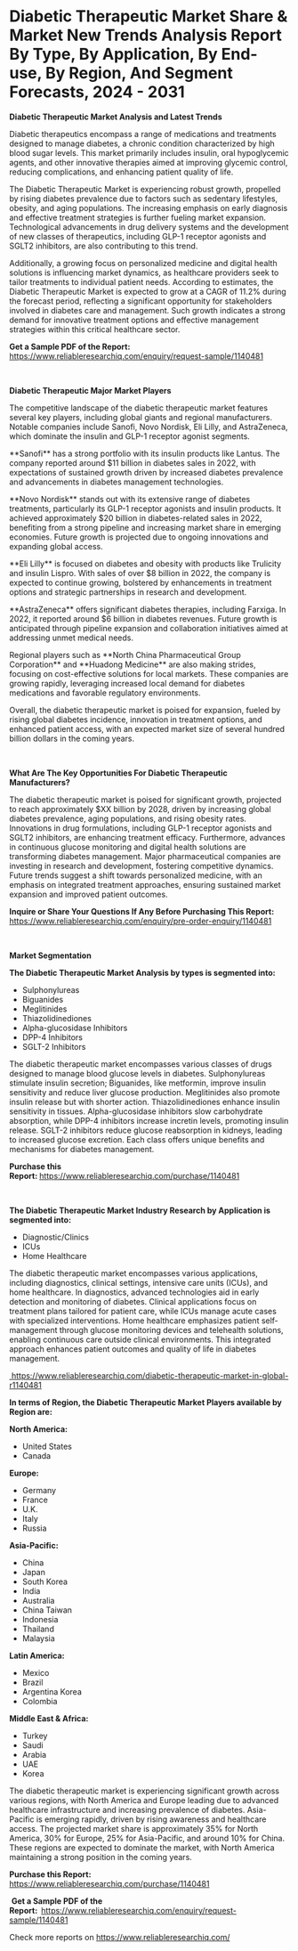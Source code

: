 <p><h1>Diabetic Therapeutic Market Share & Market New Trends Analysis Report By Type, By Application, By End-use, By Region, And Segment Forecasts, 2024 - 2031</h1></p><p><strong>Diabetic Therapeutic Market Analysis and Latest Trends</strong></p>
<p><p>Diabetic therapeutics encompass a range of medications and treatments designed to manage diabetes, a chronic condition characterized by high blood sugar levels. This market primarily includes insulin, oral hypoglycemic agents, and other innovative therapies aimed at improving glycemic control, reducing complications, and enhancing patient quality of life.</p><p>The Diabetic Therapeutic Market is experiencing robust growth, propelled by rising diabetes prevalence due to factors such as sedentary lifestyles, obesity, and aging populations. The increasing emphasis on early diagnosis and effective treatment strategies is further fueling market expansion. Technological advancements in drug delivery systems and the development of new classes of therapeutics, including GLP-1 receptor agonists and SGLT2 inhibitors, are also contributing to this trend.</p><p>Additionally, a growing focus on personalized medicine and digital health solutions is influencing market dynamics, as healthcare providers seek to tailor treatments to individual patient needs. According to estimates, the Diabetic Therapeutic Market is expected to grow at a CAGR of 11.2% during the forecast period, reflecting a significant opportunity for stakeholders involved in diabetes care and management. Such growth indicates a strong demand for innovative treatment options and effective management strategies within this critical healthcare sector.</p></p>
<p><strong>Get a Sample PDF of the Report:&nbsp;</strong> <a href="https://www.reliableresearchiq.com/enquiry/request-sample/1140481?utm_campaign=1159&utm_medium=2&utm_source=Github&utm_content=ia&utm_term=28122024&utm_id=diabetic-therapeutic">https://www.reliableresearchiq.com/enquiry/request-sample/1140481</a></p>
<p>&nbsp;</p>
<p><strong>Diabetic Therapeutic Major Market Players</strong></p>
<p><p>The competitive landscape of the diabetic therapeutic market features several key players, including global giants and regional manufacturers. Notable companies include Sanofi, Novo Nordisk, Eli Lilly, and AstraZeneca, which dominate the insulin and GLP-1 receptor agonist segments.</p><p>**Sanofi** has a strong portfolio with its insulin products like Lantus. The company reported around $11 billion in diabetes sales in 2022, with expectations of sustained growth driven by increased diabetes prevalence and advancements in diabetes management technologies.</p><p>**Novo Nordisk** stands out with its extensive range of diabetes treatments, particularly its GLP-1 receptor agonists and insulin products. It achieved approximately $20 billion in diabetes-related sales in 2022, benefiting from a strong pipeline and increasing market share in emerging economies. Future growth is projected due to ongoing innovations and expanding global access.</p><p>**Eli Lilly** is focused on diabetes and obesity with products like Trulicity and insulin Lispro. With sales of over $8 billion in 2022, the company is expected to continue growing, bolstered by enhancements in treatment options and strategic partnerships in research and development.</p><p>**AstraZeneca** offers significant diabetes therapies, including Farxiga. In 2022, it reported around $6 billion in diabetes revenues. Future growth is anticipated through pipeline expansion and collaboration initiatives aimed at addressing unmet medical needs.</p><p>Regional players such as **North China Pharmaceutical Group Corporation** and **Huadong Medicine** are also making strides, focusing on cost-effective solutions for local markets. These companies are growing rapidly, leveraging increased local demand for diabetes medications and favorable regulatory environments.</p><p>Overall, the diabetic therapeutic market is poised for expansion, fueled by rising global diabetes incidence, innovation in treatment options, and enhanced patient access, with an expected market size of several hundred billion dollars in the coming years.</p></p>
<p>&nbsp;</p>
<p><strong>What Are The Key Opportunities For Diabetic Therapeutic Manufacturers?</strong></p>
<p><p>The diabetic therapeutic market is poised for significant growth, projected to reach approximately $XX billion by 2028, driven by increasing global diabetes prevalence, aging populations, and rising obesity rates. Innovations in drug formulations, including GLP-1 receptor agonists and SGLT2 inhibitors, are enhancing treatment efficacy. Furthermore, advances in continuous glucose monitoring and digital health solutions are transforming diabetes management. Major pharmaceutical companies are investing in research and development, fostering competitive dynamics. Future trends suggest a shift towards personalized medicine, with an emphasis on integrated treatment approaches, ensuring sustained market expansion and improved patient outcomes.</p></p>
<p><strong>Inquire or Share Your Questions If Any Before Purchasing This Report:</strong> <a href="https://www.reliableresearchiq.com/enquiry/pre-order-enquiry/1140481?utm_campaign=1159&utm_medium=2&utm_source=Github&utm_content=ia&utm_term=28122024&utm_id=diabetic-therapeutic">https://www.reliableresearchiq.com/enquiry/pre-order-enquiry/1140481</a></p>
<p>&nbsp;</p>
<p><strong>Market Segmentation</strong></p>
<p><strong>The Diabetic Therapeutic Market Analysis by types is segmented into:</strong></p>
<p><ul><li>Sulphonylureas</li><li>Biguanides</li><li>Meglitinides</li><li>Thiazolidinediones</li><li>Alpha-glucosidase Inhibitors</li><li>DPP-4 Inhibitors</li><li>SGLT-2 Inhibitors</li></ul></p>
<p><p>The diabetic therapeutic market encompasses various classes of drugs designed to manage blood glucose levels in diabetes. Sulphonylureas stimulate insulin secretion; Biguanides, like metformin, improve insulin sensitivity and reduce liver glucose production. Meglitinides also promote insulin release but with shorter action. Thiazolidinediones enhance insulin sensitivity in tissues. Alpha-glucosidase inhibitors slow carbohydrate absorption, while DPP-4 inhibitors increase incretin levels, promoting insulin release. SGLT-2 inhibitors reduce glucose reabsorption in kidneys, leading to increased glucose excretion. Each class offers unique benefits and mechanisms for diabetes management.</p></p>
<p><strong>Purchase this Report:&nbsp;</strong><a href="https://www.reliableresearchiq.com/purchase/1140481?utm_campaign=1159&utm_medium=2&utm_source=Github&utm_content=ia&utm_term=28122024&utm_id=diabetic-therapeutic">https://www.reliableresearchiq.com/purchase/1140481</a></p>
<p>&nbsp;</p>
<p><strong>The Diabetic Therapeutic Market Industry Research by Application is segmented into:</strong></p>
<p><ul><li>Diagnostic/Clinics</li><li>ICUs</li><li>Home Healthcare</li></ul></p>
<p><p>The diabetic therapeutic market encompasses various applications, including diagnostics, clinical settings, intensive care units (ICUs), and home healthcare. In diagnostics, advanced technologies aid in early detection and monitoring of diabetes. Clinical applications focus on treatment plans tailored for patient care, while ICUs manage acute cases with specialized interventions. Home healthcare emphasizes patient self-management through glucose monitoring devices and telehealth solutions, enabling continuous care outside clinical environments. This integrated approach enhances patient outcomes and quality of life in diabetes management.</p></p>
<p><a href="https://www.reliableresearchiq.com/diabetic-therapeutic-market-in-global-r1140481?utm_campaign=1159&utm_medium=2&utm_source=Github&utm_content=ia&utm_term=28122024&utm_id=diabetic-therapeutic">&nbsp;https://www.reliableresearchiq.com/diabetic-therapeutic-market-in-global-r1140481</a></p>
<p><strong>In terms of Region, the Diabetic Therapeutic Market Players available by Region are:</strong></p>
<p>
    <p> <strong> North America: </strong>
        <ul>
            <li>United States</li>
            <li>Canada</li>
        </ul>
        </p> 
    <p> <strong> Europe: </strong>
        <ul>
            <li>Germany</li>
            <li>France</li>
            <li>U.K.</li>
            <li>Italy</li>
            <li>Russia</li>
        </ul>
        </p> 
    <p> <strong> Asia-Pacific: </strong>
        <ul>
            <li>China</li>
            <li>Japan</li>
            <li>South Korea</li>
            <li>India</li>
            <li>Australia</li>
            <li>China Taiwan</li>
            <li>Indonesia</li>
            <li>Thailand</li>
            <li>Malaysia</li>
        </ul>
        </p> 
    <p> <strong> Latin America: </strong>
        <ul>
            <li>Mexico</li>
            <li>Brazil</li>
            <li>Argentina Korea</li>
            <li>Colombia</li>
        </ul>
        </p> 
    <p> <strong> Middle East & Africa: </strong>
        <ul>
            <li>Turkey</li>
            <li>Saudi</li>
            <li>Arabia</li>
            <li>UAE</li>
            <li>Korea</li>
        </ul>
    </p>
    </p>
<p><p>The diabetic therapeutic market is experiencing significant growth across various regions, with North America and Europe leading due to advanced healthcare infrastructure and increasing prevalence of diabetes. Asia-Pacific is emerging rapidly, driven by rising awareness and healthcare access. The projected market share is approximately 35% for North America, 30% for Europe, 25% for Asia-Pacific, and around 10% for China. These regions are expected to dominate the market, with North America maintaining a strong position in the coming years.</p></p>
<p><strong>Purchase this Report: </strong><a href="https://www.reliableresearchiq.com/purchase/1140481?utm_campaign=1159&utm_medium=2&utm_source=Github&utm_content=ia&utm_term=28122024&utm_id=diabetic-therapeutic">https://www.reliableresearchiq.com/purchase/1140481</a></p>
<p>&nbsp;<strong>Get a Sample PDF of the Report:&nbsp;&nbsp;</strong><a href="https://www.reliableresearchiq.com/enquiry/request-sample/1140481?utm_campaign=1159&utm_medium=2&utm_source=Github&utm_content=ia&utm_term=28122024&utm_id=diabetic-therapeutic">https://www.reliableresearchiq.com/enquiry/request-sample/1140481</a></p>
<p><strong></strong></p>
<p>Check more reports on <a href="https://www.reliableresearchiq.com/?utm_campaign=1159&utm_medium=2&utm_source=Github&utm_content=ia&utm_term=28122024&utm_id=diabetic-therapeutic">https://www.reliableresearchiq.com/</a></p>